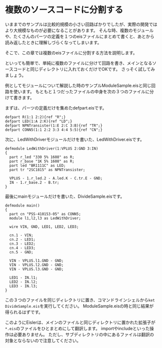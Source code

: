 # 複数のソースコードに分割する

いままでのサンプルは比較的規模の小さい回路ばかりでしたが、実際の開発ではより大規模なものが必要になることがあります。
そんな時、複数のモジュールや、たくさんのパーツの定義を１つのeisファイルにまとめて書くと、あとから読み返したときに理解しづらくなってしまいます。

そこで、この章では複数のeisファイルに分割する方法を説明します。

といっても簡単で、単純に複数のファイルに分けて回路を書き、メインとなるソースコードと同じディレクトリに入れておくだけでOKです。
さっそく試してみましょう。

例としてモジュールについて解説した時のサンプルModuleSample.eisと同じ回路を使います。
もともと１つだったファイルの中身を次の３つのファイルに分けて書きます。

まずは、パーツの定義だけを集めたdefpart.eisです。

```defpart.eis
defpart R(1:1 2:2){ref "R";}
defpart LED(1:A 2:K){ref "LD";}
defpart NPNTransister(1:E 2:C 3:B){ref "TR";}
defpart CONN5(1:1 2:2 3:3 4:4 5:5){ref "CN";}
```

次に、LedWithDriverモジュールだけを書いた、LedWithDriver.eisです。

```LedWithDriver.eis
defmodule LedWithDriver(1:VPLUS 2:GND 3:IN)
{
  part r_led "330 5% 1608" as R;
  part r_base "1K 5% 1608" as R;
  part led "BR1111C" as LED;
  part tr "2SC1815" as NPNTransister;

  VPLUS - 1.r_led.2 - A.led.K - C.tr.E - GND;
  IN - 1.r_base.2 - B.tr;
}
```

最後にmainモジュールだけを書いた、DivideSample.eisです。

```DivideSample.eis
defmodule main()
{
  part cn "PSS-410153-05" as CONN5;
  module l1,l2,l3 as LedWithDriver;

  wire VIN, GND, LED1, LED2, LED3;

  cn.1 - VIN;
  cn.2 - LED1;
  cn.3 - LED2;
  cn.4 - LED3;
  cn.5 - GND;

  VIN - VPLUS.l1.GND - GND;
  VIN - VPLUS.l2.GND - GND;
  VIN - VPLUS.l3.GND - GND;

  LED1 - IN.l1;
  LED2 - IN.l2;
  LED3 - IN.l3;
}
```

この３つのファイルを同じディレクトリに置き、コマンドラインシェルから`ket DivideSample.eis`を実行してください。
ModuleSample.eisの時と同じ結果が得られるはずです。

このようにEislerは、メインのファイルと同じディレクトリに置かれた拡張子が`*.eis`のファイルをひとまとめにして翻訳します。
importやincludeといった操作は必要ありません。
ただし、サブディレクトリの中にあるファイルは翻訳の対象とならないので注意してください。
